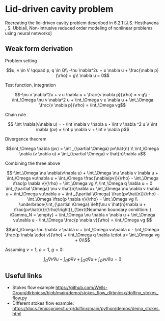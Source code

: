 # Lid-driven cavity problem
Recreating the lid-driven cavity problem described in 6.2.1 [J.S. Hesthavena , S. Ubbiali, Non-intrusive reduced order modeling of nonlinear problems using neural networks]

## Weak form derivation
Problem setting

$$u, v \in V \qquad p, q \in Q\\
-\nu \nabla^2u + u \nabla u + \frac{\nabla p}{\rho} = g\\
\nabla u = 0$$

Test function, integration

$$-\nu v \nabla^2u + v u \nabla u + \frac{v \nabla p}{\rho} = v g\\
-\int_\Omega \nu v \nabla^2 u + \int_\Omega v u \nabla u + \int_\Omega \frac{v \nabla p}{\rho} = \int_\Omega vg$$

Chain rule

$$-\int \nabla(v\nabla u) = - \int \nabla v \nabla u - \int v \nabla ^2 u \\
\int \nabla (pv) = \int p \nabla v + \int v \nabla p$$

Divergence theorem

$$\int_\Omega \nabla (pv) = \int _{\partial \Omega} pv\hat{n} \\
\int_\Omega \nabla (v \nabla u) = \int_{\partial \Omega} v \hat{n}\nabla u$$

Combining the three above

$$-\int_\Omega \nu \nabla(v\nabla u) + \int_\Omega \nu \nabla v \nabla u + \int_\Omega vu\nabla u + \int_\Omega \frac{\nabla(pv)}{\rho} - \int_\Omega \frac{p \nabla v}{\rho} = \int_\Omega vg \\
\int_\Omega q \nabla u = 0
\int_{\partial \Omega} \nu v \hat{n}\nabla u+ \int_\Omega \nu \nabla v \nabla u + \int_\Omega vu\nabla u + \int _{\partial \Omega} \frac{pv\hat{n}}{\rho} - \int_\Omega \frac{p \nabla v}{\rho} = \int_\Omega vg \\
\underbrace{\int_{\partial \Omega} \left(\nu v \hat{n}\nabla u +  \frac{pv\hat{n}}{\rho}\right)}_{\text{Neumann boundary condition: } \Gamma_N = \empty} + \int_\Omega \nu \nabla v \nabla u + \int_\Omega vu\nabla u - \int_\Omega \frac{p \nabla v}{\rho} = \int_\Omega vg $$

$$\int_\Omega \nu \nabla v \nabla u + \int_\Omega vu\nabla u - \int_\Omega \frac{p \nabla \cdot v}{\rho} + \int_\Omega q \nabla \cdot u= \int_\Omega vg + 0\\$$

Assuming $\nu = 1$, $\rho = 1$, $g=0$:

$$\int_\Omega \nabla v \nabla u - \int_\Omega p \nabla v  + \int_\Omega q \nabla u + \int_\Omega vu\nabla u = 0$$

## Useful links
* Stokes flow example https://github.com/Wells-Group/dlrbnicsx/blob/main/demo/stokes_flow_dlrbnicsx/dolfinx_stokes_flow.py
* Different stokes flow example: https://docs.fenicsproject.org/dolfinx/main/python/demos/demo_stokes.html